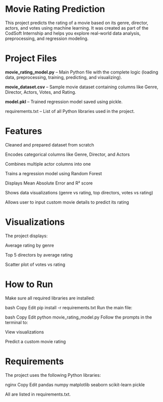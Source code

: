 # Movie Rating Prediction

This project predicts the rating of a movie based on its genre, director, actors, and votes using machine learning. It was created as part of the CodSoft Internship and helps you explore real-world data analysis, preprocessing, and regression modeling.

# Project Files

<b>movie_rating_model.py</b> – Main Python file with the complete logic (loading data, preprocessing, training, predicting, and visualizing).

<b>movie_dataset.csv</b> – Sample movie dataset containing columns like Genre, Director, Actors, Votes, and Rating.

<b>model.pkl</b> – Trained regression model saved using pickle.

requirements.txt – List of all Python libraries used in the project.

# Features

Cleaned and prepared dataset from scratch

Encodes categorical columns like Genre, Director, and Actors

Combines multiple actor columns into one

Trains a regression model using Random Forest

Displays Mean Absolute Error and R² score

Shows data visualizations (genre vs rating, top directors, votes vs rating)

Allows user to input custom movie details to predict its rating

# Visualizations

The project displays:

Average rating by genre

Top 5 directors by average rating

Scatter plot of votes vs rating

# How to Run

Make sure all required libraries are installed:

bash
Copy
Edit
pip install -r requirements.txt
Run the main file:

bash
Copy
Edit
python movie_rating_model.py
Follow the prompts in the terminal to:

View visualizations

Predict a custom movie rating

# Requirements

The project uses the following Python libraries:

nginx
Copy
Edit
pandas
numpy
matplotlib
seaborn
scikit-learn
pickle

All are listed in requirements.txt.
